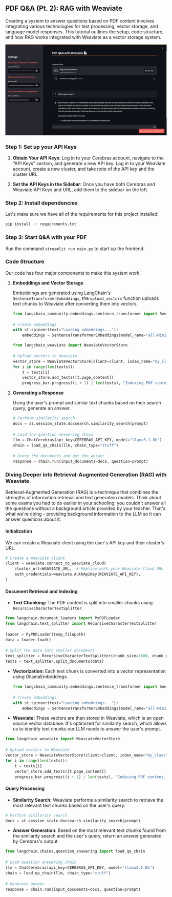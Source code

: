 ## PDF Q&A (Pt. 2): RAG with Weaviate

Creating a system to answer questions based on PDF content involves integrating various technologies for text processing, vector storage, and language model responses. This tutorial outlines the setup, code structure, and how RAG works integrated with Weaviate as a vector storage system.

![finished product](./pdfWeaviate.png)

### Step 1: Set up your API Keys

1. **Obtain Your API Keys**: Log in to your Cerebras account, navigate to the “API Keys” section, and generate a new API key. Log in to your Weaviate account, create a new cluster, and take note of the API key and the cluster URL.

2. **Set the API Keys in the Sidebar**: Once you have both Cerebras and Weaviate API Keys and URL, add them to the sidebar on the left.

### Step 2: Install dependencies

Let's make sure we have all of the requirements for this project installed!
```bash
pip install -r requirements.txt
```

### Step 3: Start Q&A with your PDF

Run the command `streamlit run main.py` to start up the frontend.

### **Code Structure**
Our code has four major components to make this system work.

1. **Embeddings and Vector Storage**

    Embeddings are generated using LangChain's `SentenceTransformerEmbeddings`; the `upload_vectors` function uploads text chunks to Weaviate after converting them into vectors.

    ```python
    from langchain_community.embeddings.sentence_transformer import SentenceTransformerEmbeddings

    # Create embeddings
    with st.spinner(text="Loading embeddings..."):
        embeddings = SentenceTransformerEmbeddings(model_name="all-MiniLM-L6-v2")
    ```
   
    ```python
    from langchain_weaviate import WeaviateVectorStore

    # Upload vectors to Weaviate
    vector_store = WeaviateVectorStore(client=client, index_name="my_class", text_key="text", embedding=embeddings)
    for i in range(len(texts)):
        t = texts[i]
        vector_store.add_texts([t.page_content])
        progress_bar.progress((i + 1) / len(texts), "Indexing PDF content... (this may take a bit) 🦙")
    ```

2. **Generating a Response**

    Using the user's prompt and similar text chunks based on their search query, generate an answer.

    ```python
    # Perform similarity search
    docs = st.session_state.docsearch.similarity_search(prompt)

    # Load the question answering chain
    llm = ChatCerebras(api_key=CEREBRAS_API_KEY, model="llama3.1-8b")
    chain = load_qa_chain(llm, chain_type="stuff")

    # Query the documents and get the answer
    response = chain.run(input_documents=docs, question=prompt)
    ```

### Diving Deeper into Retrieval-Augmented Generation (RAG) with Weaviate

Retrieval-Augmented Generation (RAG) is a technique that combines the strengths of information retrieval and text generation models. Think about some exams you had to do earlier in your schooling: you couldn't answer all the questions without a background article provided by your teacher. That's what we're doing - providing background information to the LLM so it can answer questions about it.

#### Initialization

We can create a Weaviate client using the user's API key and their cluster's URL.
```python
# Create a Weaviate client
client = weaviate.connect_to_weaviate_cloud(
    cluster_url=WEAVIATE_URL,  # Replace with your Weaviate Cloud URL
    auth_credentials=weaviate.AuthApiKey(WEAVIATE_API_KEY),
)
```

#### Document Retrieval and Indexing
* **Text Chunking:** The PDF content is split into smaller chunks using `RecursiveCharacterTextSplitter`.
```python
from langchain.document_loaders import PyPDFLoader
from langchain.text_splitter import RecursiveCharacterTextSplitter

loader = PyPDFLoader(temp_filepath)
data = loader.load()

# Split the data into smaller documents
text_splitter = RecursiveCharacterTextSplitter(chunk_size=1000, chunk_overlap=0)
texts = text_splitter.split_documents(data)
```
* **Vectorization:** Each text chunk is converted into a vector representation using OllamaEmbeddings.
  ```python
  from langchain_community.embeddings.sentence_transformer import SentenceTransformerEmbeddings

  # Create embeddings
  with st.spinner(text="Loading embeddings..."):
      embeddings = SentenceTransformerEmbeddings(model_name="all-MiniLM-L6-v2")
  ```
 * **Weaviate:** These vectors are then stored in Weaviate, which is an open source vector database. It's optimized for similarity search, which allows us to identify text chunks our LLM needs to answer the user's prompt.
  ```python
  from langchain_weaviate import WeaviateVectorStore

  # Upload vectors to Weaviate
  vector_store = WeaviateVectorStore(client=client, index_name="my_class", text_key="text", embedding=embeddings)
  for i in range(len(texts)):
      t = texts[i]
      vector_store.add_texts([t.page_content])
      progress_bar.progress((i + 1) / len(texts), "Indexing PDF content... (this may take a bit) 🦙")
  ```

#### Query Processing
* **Similarity Search:** Weaviate performs a similarity search to retrieve the most relevant text chunks based on the user's query.
```python
# Perform similarity search
docs = st.session_state.docsearch.similarity_search(prompt)
```

* **Answer Generation**: Based on the most relevant text chunks found from the similarity search and the user's query, return an answer generated by Cerebras's output.
```python
from langchain.chains.question_answering import load_qa_chain

# Load question answering chain
llm = ChatCerebras(api_key=CEREBRAS_API_KEY, model="llama3.1-8b")
chain = load_qa_chain(llm, chain_type="stuff")

# Generate answer
response = chain.run(input_documents=docs, question=prompt)
```